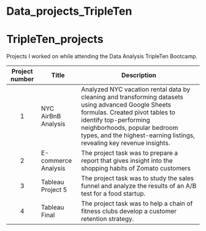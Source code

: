 # Data_projects_TripleTen
# TripleTen_projects
Projects I worked on while attending the Data Analysis TripleTen Bootcamp.


| Project number | Title | Description |
| :-----------: | ----------- |----------- |
| 1 | NYC AirBnB Analysis| Analyzed NYC vacation rental data by cleaning and transforming datasets using advanced Google Sheets formulas. Created pivot tables to identify top-performing neighborhoods, popular bedroom types, and the highest-earning listings, revealing key revenue insights. |
| 2 | E-commerce Analysis | The project task was to prepare a report that gives insight into the shopping habits of Zomato customers |
| 3 |Tableau Project 5 | The project task was to study the sales funnel and analyze the results of an A/B test for a food startup. |
| 4 | Tableau Final | The project task was to help a chain of fitness clubs develop a customer retention strategy. |

